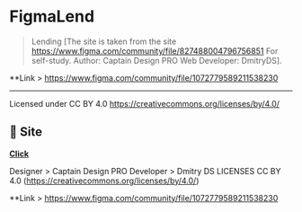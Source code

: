 # FigmaLend

> Lending [The site is taken from the site https://www.figma.com/community/file/827488004796756851 For self-study. Author: Captain Design PRO Web Developer: DmitryDS]. 

**Link > https://www.figma.com/community/file/1072779589211538230 

---
Licensed under CC BY 4.0 https://creativecommons.org/licenses/by/4.0/
## 🚀 Site

**[Click](https://dmitrydesign3.github.io/FigmaLend-Landing-Page-/)**

Designer > Captain Design PRO
Developer > Dmitry DS
LICENSES CC BY 4.0 (https://creativecommons.org/licenses/by/4.0/)

**Link > https://www.figma.com/community/file/1072779589211538230 
